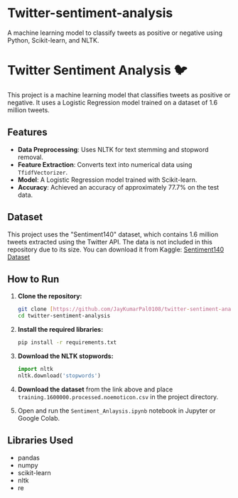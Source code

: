 # Twitter-sentiment-analysis
A machine learning model to classify tweets as positive or negative using Python, Scikit-learn, and NLTK.

# Twitter Sentiment Analysis 🐦

This project is a machine learning model that classifies tweets as positive or negative. It uses a Logistic Regression model trained on a dataset of 1.6 million tweets.

## Features
- **Data Preprocessing**: Uses NLTK for text stemming and stopword removal.
- **Feature Extraction**: Converts text into numerical data using `TfidfVectorizer`.
- **Model**: A Logistic Regression model trained with Scikit-learn.
- **Accuracy**: Achieved an accuracy of approximately 77.7% on the test data.

## Dataset
This project uses the "Sentiment140" dataset, which contains 1.6 million tweets extracted using the Twitter API. The data is not included in this repository due to its size. You can download it from Kaggle: [Sentiment140 Dataset](https://www.kaggle.com/datasets/kazanova/sentiment140)

## How to Run
1.  **Clone the repository:**
    ```bash
    git clone [https://github.com/JayKumarPal0108/twitter-sentiment-analysis.git](https://github.com/JayKumarPal0108/twitter-sentiment-analysis.git)
    cd twitter-sentiment-analysis
    ```
2.  **Install the required libraries:**
    ```bash
    pip install -r requirements.txt
    ```
3.  **Download the NLTK stopwords:**
    ```python
    import nltk
    nltk.download('stopwords')
    ```
4.  **Download the dataset** from the link above and place `training.1600000.processed.noemoticon.csv` in the project directory.

5.  Open and run the `Sentiment_Anlaysis.ipynb` notebook in Jupyter or Google Colab.

## Libraries Used
- pandas
- numpy
- scikit-learn
- nltk
- re
